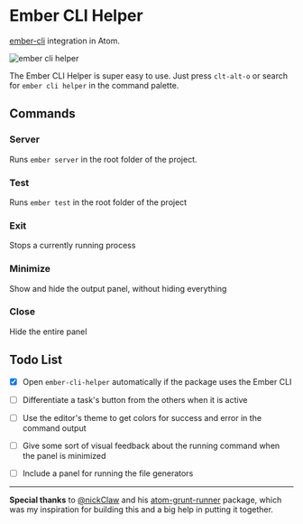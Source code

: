 # Ember CLI Helper

[ember-cli]() integration in Atom.

![ember cli helper](http://cl.ly/VPPy/Screen%20Shot%202014-05-07%20at%206.10.43%20PM.png)

The Ember CLI Helper is super easy to use.  Just press `clt-alt-o` or search
for `ember cli helper` in the command palette.

## Commands

### Server

Runs `ember server` in the root folder of the project.

### Test

Runs `ember test` in the root folder of the project

### Exit

Stops a currently running process

### Minimize

Show and hide the output panel, without hiding everything

### Close

Hide the entire panel

## Todo List

- [x] Open `ember-cli-helper` automatically if the package uses the Ember CLI
- [ ] Differentiate a task's button from the others when it is active
- [ ] Use the editor's theme to get colors for success and error in the command output
- [ ] Give some sort of visual feedback about the running command when the panel is minimized
- [ ] Include a panel for running the file generators


***

**Special thanks** to [@nickClaw](https://github.com/nickclaw/) and his
[atom-grunt-runner](https://github.com/nickclaw/atom-grunt-runner)
package, which was my inspiration for building this and a big help in putting it
together.

